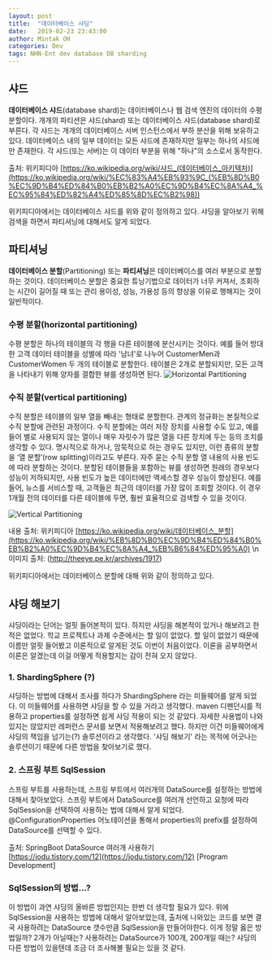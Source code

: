 ```yaml
---
layout: post
title:  "데이터베이스 샤딩"
date:   2019-02-23 23:43:00
author: Mintak OH
categories: Dev
tags: NHN-Ent dev database DB sharding
---
```


## 샤드
**데이터베이스 샤드**(database shard)는 데이터베이스나 웹 검색 엔진의 데이터의 수평 분할이다. 개개의 파티션은 샤드(shard) 또는 데이터베이스 샤드(database shard)로 부른다. 각 샤드는 개개의 데이터베이스 서버 인스턴스에서 부하 분산을 위해 보유하고 있다. 
데이터베이스 내의 일부 데이터는 모든 샤드에 존재하지만 일부는 하나의 샤드에만 존재한다. 각 샤드(또는 서버)는 이 데이터 부분을 위해 "하나"의 소스로서 동작한다.

출처: 위키피디아 [https://ko.wikipedia.org/wiki/샤드_(데이터베이스_아키텍처)](https://ko.wikipedia.org/wiki/%EC%83%A4%EB%93%9C_(%EB%8D%B0%EC%9D%B4%ED%84%B0%EB%B2%A0%EC%9D%B4%EC%8A%A4_%EC%95%84%ED%82%A4%ED%85%8D%EC%B2%98))

위키피디아에서는 데이터베이스 샤드를 위와 같이 정의하고 있다. 샤딩을 알아보기 위해 검색을 하면서 파티셔닝에 대해서도 알게 되었다. 

## 파티셔닝
**데이터베이스 분할**(Partitioning) 또는 **파티셔닝**은 데이터베이스를 여러 부분으로 분할하는 것이다. 데이터베이스 분할은 중요한 튜닝기법으로 데이터가 너무 커져서, 조회하는 시간이 길어질 때 또는 관리 용이성, 성능, 가용성 등의 향상을 이유로 행해지는 것이 일반적이다. 

### 수평 분할(horizontal partitioning)
수평 분할은 하나의 테이블의 각 행을 다른 테이블에 분산시키는 것이다. 예를 들어 방대한 고객 데이터 테이블을 성별에 따라 '남녀'로 나누어 CustomerMen과 CustomerWomen 두 개의 테이블로 분할한다. 테이블은 2개로 분할되지만, 모든 고객을 나타내기 위해 양자를 결합한 뷰를 생성하면 된다.
![Horizontal Partitioning](http://theeye.pe.kr/wp-content/uploads/2014/01/horizontal_partitioning.png)

### 수직 분할(vertical partitioning)
수직 분할은 테이블의 일부 열을 빼내는 형태로 분할한다. 관계의 정규화는 본질적으로 수직 분할에 관련된 과정이다. 수직 분할에는 여러 저장 장치를 사용할 수도 있고, 예를 들어 별로 사용되지 않는 열이나 매우 자릿수가 많은 열을 다른 장치에 두는 등의 조치를 생각할 수 있다. 명시적으로 하거나, 암묵적으로 하는 경우도 있지만, 이런 종류의 분할을 ‘열 분할’(row splitting)이라고도 부른다. 자주 묻는 수직 분할 열 내용의 사용 빈도에 따라 분할하는 것이다. 분할된 테이블들을 포함하는 뷰를 생성하면 원래의 경우보다 성능이 저하되지만, 사용 빈도가 높은 데이터에만 액세스할 경우 성능이 향상된다. 예를 들어, 뉴스를 서비스할 때, 고객들은 최근의 데이터를 가장 많이 조회할 것이다. 이 경우 1개월 전의 데이터를 다른 테이블에 두면, 훨씬 효율적으로 검색할 수 있을 것이다.

![Vertical Partitioning](http://theeye.pe.kr/wp-content/uploads/2014/01/vertical_partitioning.png)

내용 출처: 위키피디아 [https://ko.wikipedia.org/wiki/데이터베이스_분할](https://ko.wikipedia.org/wiki/%EB%8D%B0%EC%9D%B4%ED%84%B0%EB%B2%A0%EC%9D%B4%EC%8A%A4_%EB%B6%84%ED%95%A0)
\n
이미지 출처: (http://theeye.pe.kr/archives/1917)

위키피디아에서는 데이터베이스 분할에 대해 위와 같이 정의하고 있다. 


## 샤딩 해보기
샤딩이라는 단어는 얼핏 들어본적이 있다. 하지만 샤딩을 해본적이 있거나 해보려고 한 적은 없었다. 학교 프로젝트나 과제 수준에서는 할 일이 없었다. 할 일이 없었기 때문에 이름만 얼핏 들어봤고 이론적으로 알게된 것도 이번이 처음이었다. 이론을 공부하면서 이론은 알겠는데 이걸 어떻게 적용할지는 감이 전혀 오지 않았다. 

### 1. ShardingSphere (?)
샤딩하는 방법에 대해서 조사를 하다가 ShardingSphere 라는 미들웨어를 알게 되었다. 이 미들웨어를 사용하면 샤딩을 할 수 있을 거라고 생각했다. maven 디펜던시를 적용하고 properties를 설정하면 쉽게 샤딩 적용이 되는 것 같았다. 자세한 사용법이 나와있지는 않았지만 레퍼런스 문서를 보면서 적용해보려고 했다.
하지만 이건 미들웨어에게 샤딩의 책임을 넘기는(?) 솔루션이라고 생각했다.  '샤딩 해보기' 라는 목적에 어긋나는 솔루션이기 때문에 다른 방법을 찾아보기로 했다. 

### 2. 스프링 부트 SqlSession
스프링 부트를 사용하는데, 스프링 부트에서 여러개의 DataSource를 설정하는 방법에 대해서 찾아보았다. 
스프링 부트에서 DataSource를 여러개 선언하고 요청에 따라 SqlSession을 선택하여 사용하는 법에 대해서 알게 되었다. @ConfigurationProperties 어노테이션을 통해서 properties의 prefix를 설정하여 DataSource를 선택할 수 있다. 

출처: SpringBoot DataSource 여러개 사용하기  
[https://jodu.tistory.com/12](https://jodu.tistory.com/12) [Program Development]

### SqlSession의 방법...?
이 방법이 과연 샤딩의 올바른 방법인지는 한번 더 생각할 필요가 있다. 위에 SqlSession을 사용하는 방법에 대해서 알아보았는데, 출처에 나와있는 코드를 보면 결국 사용하려는 DataSource 갯수만큼 SqlSession을 만들어야한다. 이게 정말 옳은 방법일까? 2개가 아닐때는? 사용하려는 DataSource가 100개, 200개일 때는? 샤딩의 다른 방법이 있을텐데 조금 더 조사해볼 필요는 있을 것 같다.
<!--stackedit_data:
eyJoaXN0b3J5IjpbLTE1NzE5MzU4ODQsLTE2MTAxMTA3ODldfQ
==
-->